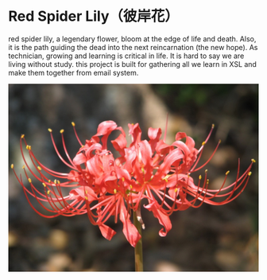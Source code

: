 # Red Spider Lily（彼岸花）


red spider lily, a legendary flower, bloom at the edge of life and death. Also, it is the path guiding the dead into the next reincarnation (the new hope). As technician,  growing and learning is critical in life. It is hard to say we are living without study. this project is built for gathering all we learn in XSL and make them together from email system.

![Red Spider Lily](https://github.com/xingshulin/redspiderlily/blob/master/red_spider_lily.jpg)